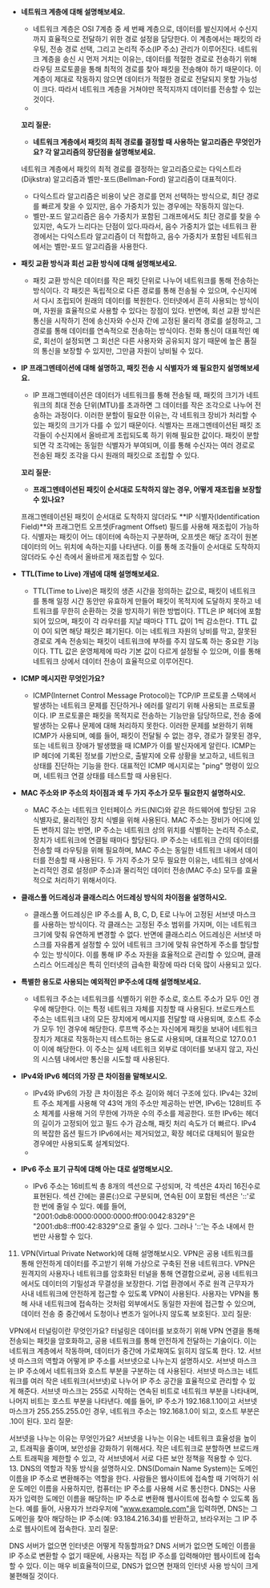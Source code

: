 - **네트워크 계층에 대해 설명해보세요.**
    - 네트워크 계층은 OSI 7계층 중 세 번째 계층으로, 데이터를 발신지에서 수신지까지 효율적으로 전달하기 위한 경로 설정을 담당한다. 이 계층에서는 패킷의 라우팅, 전송 경로 선택, 그리고 논리적 주소(IP 주소) 관리가 이루어진다. 네트워크 계층을 송신 시 먼저 거치는 이유는, 데이터를 적절한 경로로 전송하기 위해 라우팅 프로토콜을 통해 최적의 경로를 찾아 패킷을 전송해야 하기 때문이다. 이 계층이 제대로 작동하지 않으면 데이터가 적절한 경로로 전달되지 못할 가능성이 크다. 따라서 네트워크 계층을 거쳐야만 목적지까지 데이터를 전송할 수 있는 것이다.
    - 
    
    **꼬리 질문:**
    
    - **네트워크 계층에서 패킷의 최적 경로를 결정할 때 사용하는 알고리즘은 무엇인가요? 각 알고리즘의 장단점을 설명해보세요.**
    
    네트워크 계층에서 패킷의 최적 경로를 결정하는 알고리즘으로는 다익스트라(Dijkstra) 알고리즘과 벨만-포드(Bellman-Ford) 알고리즘이 대표적이다.
    
    - 다익스트라 알고리즘은 비용이 낮은 경로를 먼저 선택하는 방식으로, 최단 경로를 빠르게 찾을 수 있지만, 음수 가중치가 있는 경우에는 작동하지 않는다.
    - 벨만-포드 알고리즘은 음수 가중치가 포함된 그래프에서도 최단 경로를 찾을 수 있지만, 속도가 느리다는 단점이 있다.따라서, 음수 가중치가 없는 네트워크 환경에서는 다익스트라 알고리즘이 더 적합하고, 음수 가중치가 포함된 네트워크에서는 벨만-포드 알고리즘을 사용한다.
- **패킷 교환 방식과 회선 교환 방식에 대해 설명해보세요.**
    - 패킷 교환 방식은 데이터를 작은 패킷 단위로 나누어 네트워크를 통해 전송하는 방식이다. 각 패킷은 독립적으로 다른 경로를 통해 전송될 수 있으며, 수신지에서 다시 조립되어 원래의 데이터를 복원한다. 인터넷에서 흔히 사용되는 방식이며, 자원을 효율적으로 사용할 수 있다는 장점이 있다. 반면에, 회선 교환 방식은 통신을 시작하기 전에 송신자와 수신자 간에 고정된 물리적 경로를 설정하고, 그 경로를 통해 데이터를 연속적으로 전송하는 방식이다. 전화 통신이 대표적인 예로, 회선이 설정되면 그 회선은 다른 사용자와 공유되지 않기 때문에 높은 품질의 통신을 보장할 수 있지만, 그만큼 자원이 낭비될 수 있다.
- **IP 프래그멘테이션에 대해 설명하고, 패킷 전송 시 식별자가 왜 필요한지 설명해보세요.**
    - IP 프래그멘테이션은 데이터가 네트워크를 통해 전송될 때, 패킷의 크기가 네트워크의 최대 전송 단위(MTU)를 초과하면 그 데이터를 작은 조각으로 나누어 전송하는 과정이다. 이러한 분할이 필요한 이유는, 각 네트워크 장비가 처리할 수 있는 패킷의 크기가 다를 수 있기 때문이다. 식별자는 프래그멘테이션된 패킷 조각들이 수신지에서 올바르게 조립되도록 하기 위해 필요한 값이다. 패킷이 분할되면 각 조각에는 동일한 식별자가 부여되며, 이를 통해 수신자는 여러 경로로 전송된 패킷 조각을 다시 원래의 패킷으로 조립할 수 있다.
    
    **꼬리 질문:**
    - **프래그멘테이션된 패킷이 순서대로 도착하지 않는 경우, 어떻게 재조립을 보장할 수 있나요?**
    
    프래그멘테이션된 패킷이 순서대로 도착하지 않더라도 **IP 식별자(Identification Field)**와 프래그먼트 오프셋(Fragment Offset) 필드를 사용해 재조립이 가능하다. 식별자는 패킷이 어느 데이터에 속하는지 구분하며, 오프셋은 해당 조각이 원본 데이터의 어느 위치에 속하는지를 나타낸다. 이를 통해 조각들이 순서대로 도착하지 않더라도 수신 측에서 올바르게 재조립할 수 있다.
    
- **TTL(Time to Live) 개념에 대해 설명해보세요.**
    - TTL(Time to Live)은 패킷의 생존 시간을 정의하는 값으로, 패킷이 네트워크를 통해 일정 시간 동안만 유효하게 만들어 패킷이 목적지에 도달하지 못하고 네트워크를 무한히 순환하는 것을 방지하기 위한 방법이다. TTL은 IP 헤더에 포함되어 있으며, 패킷이 각 라우터를 지날 때마다 TTL 값이 1씩 감소한다. TTL 값이 0이 되면 해당 패킷은 폐기된다. 이는 네트워크 자원의 낭비를 막고, 잘못된 경로로 계속 전송되는 패킷이 네트워크에 부하를 주지 않도록 하는 중요한 기능이다. TTL 값은 운영체제에 따라 기본 값이 다르게 설정될 수 있으며, 이를 통해 네트워크 상에서 데이터 전송이 효율적으로 이루어진다.

- **ICMP 메시지란 무엇인가요?**
    - ICMP(Internet Control Message Protocol)는 TCP/IP 프로토콜 스택에서 발생하는 네트워크 문제를 진단하거나 에러를 알리기 위해 사용되는 프로토콜이다. IP 프로토콜은 패킷을 목적지로 전송하는 기능만을 담당하므로, 전송 중에 발생하는 오류나 문제에 대해 처리하지 못한다. 이러한 문제를 보완하기 위해 ICMP가 사용되며, 예를 들어, 패킷이 전달될 수 없는 경우, 경로가 잘못된 경우, 또는 네트워크 장애가 발생했을 때 ICMP가 이를 발신자에게 알린다. ICMP는 IP 헤더에 기록된 정보를 기반으로, 출발지에 오류 상황을 보고하고, 네트워크 상태를 진단하는 기능을 한다. 대표적인 ICMP 메시지로는 "ping" 명령이 있으며, 네트워크 연결 상태를 테스트할 때 사용된다.

- **MAC 주소와 IP 주소의 차이점과 왜 두 가지 주소가 모두 필요한지 설명하시오.**
    - MAC 주소는 네트워크 인터페이스 카드(NIC)와 같은 하드웨어에 할당된 고유 식별자로, 물리적인 장치 식별을 위해 사용된다. MAC 주소는 장비가 어디에 있든 변하지 않는 반면, IP 주소는 네트워크 상의 위치를 식별하는 논리적 주소로, 장치가 네트워크에 연결될 때마다 할당된다. IP 주소는 네트워크 간의 데이터를 전송할 때 라우팅을 위해 필요하며, MAC 주소는 동일한 네트워크 내에서 데이터를 전송할 때 사용된다. 두 가지 주소가 모두 필요한 이유는, 네트워크 상에서 논리적인 경로 설정(IP 주소)과 물리적인 데이터 전송(MAC 주소) 모두를 효율적으로 처리하기 위해서이다.

- **클래스풀 어드레싱과 클래스리스 어드레싱 방식의 차이점을 설명하시오.**
    - 클래스풀 어드레싱은 IP 주소를 A, B, C, D, E로 나누어 고정된 서브넷 마스크를 사용하는 방식이다. 각 클래스는 고정된 주소 범위를 가지며, 이는 네트워크 크기에 맞춰 유연하게 변경할 수 없다. 반면에 클래스리스 어드레싱은 서브넷 마스크를 자유롭게 설정할 수 있어 네트워크 크기에 맞춰 유연하게 주소를 할당할 수 있는 방식이다. 이를 통해 IP 주소 자원을 효율적으로 관리할 수 있으며, 클래스리스 어드레싱은 특히 인터넷의 급속한 확장에 따라 더욱 많이 사용되고 있다.

- **특별한 용도로 사용되는 예외적인 IP주소에 대해 설명해보세요.**
    - 네트워크 주소는 네트워크를 식별하기 위한 주소로, 호스트 주소가 모두 0인 경우에 해당한다. 이는 특정 네트워크 자체를 지칭할 때 사용된다. 브로드캐스트 주소는 네트워크 내의 모든 장치에게 메시지를 전달할 때 사용되며, 호스트 주소가 모두 1인 경우에 해당한다. 루프백 주소는 자신에게 패킷을 보내어 네트워크 장치가 제대로 작동하는지 테스트하는 용도로 사용되며, 대표적으로 127.0.0.1이 이에 해당한다. 이 주소는 실제 네트워크 외부로 데이터를 보내지 않고, 자신의 시스템 내에서만 통신을 시도할 때 사용된다.

- **IPv4와 IPv6 헤더의 가장 큰 차이점을 말해보시오.**
    - IPv4와 IPv6의 가장 큰 차이점은 주소 길이와 헤더 구조에 있다. IPv4는 32비트 주소 체계를 사용해 약 43억 개의 주소만 제공하는 반면, IPv6는 128비트 주소 체계를 사용해 거의 무한에 가까운 수의 주소를 제공한다. 또한 IPv6는 헤더의 길이가 고정되어 있고 필드 수가 감소해, 패킷 처리 속도가 더 빠르다. IPv4의 복잡한 옵션 필드가 IPv6에서는 제거되었고, 확장 헤더로 대체되어 필요한 경우에만 사용되도록 설계되었다.
    - 
- **IPv6 주소 표기 규칙에 대해 아는 대로 설명해보시오.**
    - IPv6 주소는 16비트씩 총 8개의 섹션으로 구성되며, 각 섹션은 4자리 16진수로 표현된다. 섹션 간에는 콜론(:)으로 구분되며, 연속된 0이 포함된 섹션은 '::'로 한 번에 줄일 수 있다. 예를 들어, "2001:0db8:0000:0000:0000:ff00:0042:8329"은 "2001:db8::ff00:42:8329"으로 줄일 수 있다. 그러나 '::'는 주소 내에서 한 번만 사용할 수 있다.

11. VPN(Virtual Private Network)에 대해 설명해보시오.
VPN은 공용 네트워크를 통해 안전하게 데이터를 주고받기 위해 가상으로 구축된 전용 네트워크다. VPN은 원격지의 사용자나 네트워크를 암호화된 터널을 통해 연결함으로써, 공용 네트워크에서도 데이터의 기밀성과 무결성을 보장한다. 기업 환경에서 주로 원격 근무자가 사내 네트워크에 안전하게 접근할 수 있도록 VPN이 사용된다. 사용자는 VPN을 통해 사내 네트워크에 접속하는 것처럼 외부에서도 동일한 자원에 접근할 수 있으며, 데이터 전송 중 중간에서 도청이나 변조가 일어나지 않도록 보호된다.
꼬리 질문:

VPN에서 터널링이란 무엇인가요?
터널링은 데이터를 보호하기 위해 VPN 연결을 통해 전송되는 패킷을 암호화하고, 공용 네트워크를 통해 안전하게 전달하는 기술이다. 이는 네트워크 계층에서 작동하며, 데이터가 중간에 가로채여도 읽히지 않도록 한다.
12. 서브넷 마스크의 역할과 어떻게 IP 주소를 서브넷으로 나누는지 설명하시오.
서브넷 마스크는 IP 주소에서 네트워크와 호스트 부분을 구분하는 데 사용된다. 서브넷 마스크는 네트워크를 여러 작은 네트워크(서브넷)로 나누어 IP 주소 공간을 효율적으로 관리할 수 있게 해준다. 서브넷 마스크는 255로 시작하는 연속된 비트로 네트워크 부분을 나타내며, 나머지 비트는 호스트 부분을 나타낸다. 예를 들어, IP 주소가 192.168.1.10이고 서브넷 마스크가 255.255.255.0인 경우, 네트워크 주소는 192.168.1.0이 되고, 호스트 부분은 .10이 된다.
꼬리 질문:

서브넷을 나누는 이유는 무엇인가요?
서브넷을 나누는 이유는 네트워크 효율성을 높이고, 트래픽을 줄이며, 보안성을 강화하기 위해서다. 작은 네트워크로 분할하면 브로드캐스트 트래픽을 제한할 수 있고, 각 서브넷에서 서로 다른 보안 정책을 적용할 수 있다.
13. DNS의 역할과 작동 방식을 설명하시오.
DNS(Domain Name System)는 도메인 이름을 IP 주소로 변환해주는 역할을 한다. 사람들은 웹사이트에 접속할 때 기억하기 쉬운 도메인 이름을 사용하지만, 컴퓨터는 IP 주소를 사용해 서로 통신한다. DNS는 사용자가 입력한 도메인 이름을 해당하는 IP 주소로 변환해 웹사이트에 접속할 수 있도록 돕는다. 예를 들어, 사용자가 브라우저에 "www.example.com"을 입력하면, DNS는 그 도메인을 찾아 해당하는 IP 주소(예: 93.184.216.34)를 반환하고, 브라우저는 그 IP 주소로 웹사이트에 접속한다.
꼬리 질문:

DNS 서버가 없으면 인터넷은 어떻게 작동할까요?
DNS 서버가 없으면 도메인 이름을 IP 주소로 변환할 수 없기 때문에, 사용자는 직접 IP 주소를 입력해야만 웹사이트에 접속할 수 있다. 이는 매우 비효율적이므로, DNS가 없으면 현재의 인터넷 사용 방식이 크게 불편해질 것이다.
